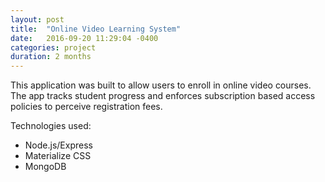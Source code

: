 ```yaml
---
layout: post
title:  "Online Video Learning System"
date:   2016-09-20 11:29:04 -0400
categories: project
duration: 2 months
---
```


This application was built to allow users to enroll in online video courses. The app tracks student progress and enforces subscription based access policies to perceive registration fees.

Technologies used:

- Node.js/Express
- Materialize CSS
- MongoDB
